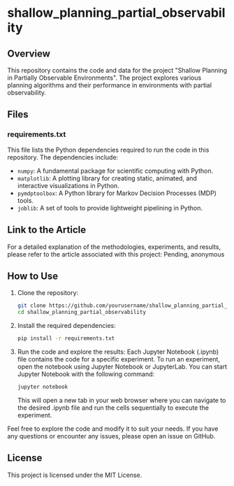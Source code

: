 # shallow_planning_partial_observability
## Overview

This repository contains the code and data for the project "Shallow Planning in Partially Observable Environments". The project explores various planning algorithms and their performance in environments with partial observability.

## Files

### requirements.txt
This file lists the Python dependencies required to run the code in this repository. The dependencies include:
- `numpy`: A fundamental package for scientific computing with Python.
- `matplotlib`: A plotting library for creating static, animated, and interactive visualizations in Python.
- `pymdptoolbox`: A Python library for Markov Decision Processes (MDP) tools.
- `joblib`: A set of tools to provide lightweight pipelining in Python.

## Link to the Article

For a detailed explanation of the methodologies, experiments, and results, please refer to the article associated with this project: Pending, anonymous

## How to Use

1. Clone the repository:
   ```bash
   git clone https://github.com/yourusername/shallow_planning_partial_observability.git
   cd shallow_planning_partial_observability
   ```

2. Install the required dependencies:
   ```bash
   pip install -r requirements.txt
   ```

3. Run the code and explore the results:
   Each Jupyter Notebook (.ipynb) file contains the code for a specific experiment. To run an experiment, open the notebook using Jupyter Notebook or JupyterLab. You can start Jupyter Notebook with the following command:
   ```bash
   jupyter notebook
   ```
   This will open a new tab in your web browser where you can navigate to the desired .ipynb file and run the cells sequentially to execute the experiment.

Feel free to explore the code and modify it to suit your needs. If you have any questions or encounter any issues, please open an issue on GitHub.

## License

This project is licensed under the MIT License.
